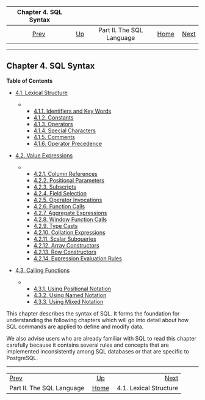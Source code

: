 <!--?xml version="1.0" encoding="UTF-8" standalone="no"?-->

|             Chapter 4. SQL Syntax             |                                            |                           |                                                       |                                                           |
| :-------------------------------------------: | :----------------------------------------- | :-----------------------: | ----------------------------------------------------: | --------------------------------------------------------: |
| [Prev](sql.html "Part II. The SQL Language")  | [Up](sql.html "Part II. The SQL Language") | Part II. The SQL Language | [Home](index.html "PostgreSQL 17devel Documentation") |  [Next](sql-syntax-lexical.html "4.1. Lexical Structure") |

***

## Chapter 4. SQL Syntax

**Table of Contents**

* [4.1. Lexical Structure](sql-syntax-lexical.html)

  * *   [4.1.1. Identifiers and Key Words](sql-syntax-lexical.html#SQL-SYNTAX-IDENTIFIERS)
    * [4.1.2. Constants](sql-syntax-lexical.html#SQL-SYNTAX-CONSTANTS)
    * [4.1.3. Operators](sql-syntax-lexical.html#SQL-SYNTAX-OPERATORS)
    * [4.1.4. Special Characters](sql-syntax-lexical.html#SQL-SYNTAX-SPECIAL-CHARS)
    * [4.1.5. Comments](sql-syntax-lexical.html#SQL-SYNTAX-COMMENTS)
    * [4.1.6. Operator Precedence](sql-syntax-lexical.html#SQL-PRECEDENCE)

* [4.2. Value Expressions](sql-expressions.html)

  * *   [4.2.1. Column References](sql-expressions.html#SQL-EXPRESSIONS-COLUMN-REFS)
    * [4.2.2. Positional Parameters](sql-expressions.html#SQL-EXPRESSIONS-PARAMETERS-POSITIONAL)
    * [4.2.3. Subscripts](sql-expressions.html#SQL-EXPRESSIONS-SUBSCRIPTS)
    * [4.2.4. Field Selection](sql-expressions.html#FIELD-SELECTION)
    * [4.2.5. Operator Invocations](sql-expressions.html#SQL-EXPRESSIONS-OPERATOR-CALLS)
    * [4.2.6. Function Calls](sql-expressions.html#SQL-EXPRESSIONS-FUNCTION-CALLS)
    * [4.2.7. Aggregate Expressions](sql-expressions.html#SYNTAX-AGGREGATES)
    * [4.2.8. Window Function Calls](sql-expressions.html#SYNTAX-WINDOW-FUNCTIONS)
    * [4.2.9. Type Casts](sql-expressions.html#SQL-SYNTAX-TYPE-CASTS)
    * [4.2.10. Collation Expressions](sql-expressions.html#SQL-SYNTAX-COLLATE-EXPRS)
    * [4.2.11. Scalar Subqueries](sql-expressions.html#SQL-SYNTAX-SCALAR-SUBQUERIES)
    * [4.2.12. Array Constructors](sql-expressions.html#SQL-SYNTAX-ARRAY-CONSTRUCTORS)
    * [4.2.13. Row Constructors](sql-expressions.html#SQL-SYNTAX-ROW-CONSTRUCTORS)
    * [4.2.14. Expression Evaluation Rules](sql-expressions.html#SYNTAX-EXPRESS-EVAL)

* [4.3. Calling Functions](sql-syntax-calling-funcs.html)

  * *   [4.3.1. Using Positional Notation](sql-syntax-calling-funcs.html#SQL-SYNTAX-CALLING-FUNCS-POSITIONAL)
    * [4.3.2. Using Named Notation](sql-syntax-calling-funcs.html#SQL-SYNTAX-CALLING-FUNCS-NAMED)
    * [4.3.3. Using Mixed Notation](sql-syntax-calling-funcs.html#SQL-SYNTAX-CALLING-FUNCS-MIXED)

This chapter describes the syntax of SQL. It forms the foundation for understanding the following chapters which will go into detail about how SQL commands are applied to define and modify data.

We also advise users who are already familiar with SQL to read this chapter carefully because it contains several rules and concepts that are implemented inconsistently among SQL databases or that are specific to PostgreSQL.

***

|                                               |                                                       |                                                           |
| :-------------------------------------------- | :---------------------------------------------------: | --------------------------------------------------------: |
| [Prev](sql.html "Part II. The SQL Language")  |       [Up](sql.html "Part II. The SQL Language")      |  [Next](sql-syntax-lexical.html "4.1. Lexical Structure") |
| Part II. The SQL Language                     | [Home](index.html "PostgreSQL 17devel Documentation") |                                    4.1. Lexical Structure |
